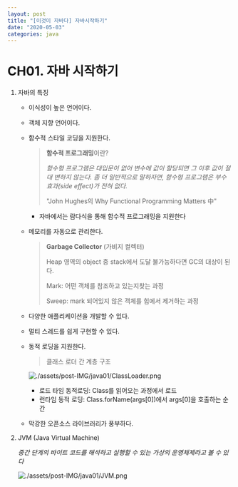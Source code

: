 ```yaml
---
layout: post
title: "[이것이 자바다] 자바시작하기"
date: "2020-05-03"
categories: java
---
```


# CH01. 자바 시작하기

1. 자바의 특징

   - 이식성이 높은 언어이다.

     

   - 객체 지향 언어이다.

     

   - 함수적 스타일 코딩을 지원한다.

     > **함수적 프로그래밍**이란?
     >
     > *함수형 프로그램은 대입문이 없어 변수에 값이 할당되면 그 이후 값이 절대  변하지 않는다. 좀 더 일반적으로 말하자면, 함수형 프로그램은 부수 효과(side effect)가 전혀 없다.*
     >
     > "John Hughes의 Why Functional Programming Matters 中"

     - 자바에서는 람다식을 통해 함수적 프로그래밍을 지원한다

     

   - 메모리를 자동으로 관리한다.

     > **Garbage Collector** (가비지 컬렉터)
     >
     > Heap 영역의 object 중 stack에서 도달 불가능하다면 GC의 대상이 된다.
     >
     > Mark: 어떤 객체를 참조하고 있는지찾는 과정
     >
     > Sweep: mark 되어있지 않은 객체를 힙에서 제거하는 과정

     

   - 다양한 애플리케이션을 개발할 수 있다.

     

   - 멀티 스레드를 쉽게 구현할 수 있다.

     

   - 동적 로딩을 지원한다.

     > 클래스 로더 간 계층 구조

     ![./assets/post-IMG/java01/ClassLoader.png]()

     - 로드 타임 동적로딩: Class를 읽어오는 과정에서 로드
     - 런타임 동적 로딩: Class.forName(args[0])에서 args[0]을 호출하는 순간

   - 막강한 오픈소스 라이브러리가 풍부하다.

2. JVM (Java Virtual Machine)

   *중간 단계의 바이트 코드를 해석하고 실행할 수 있는 가상의 운영체제라고 볼 수 있다*

   ![./assets/post-IMG/java01/JVM.png]()




